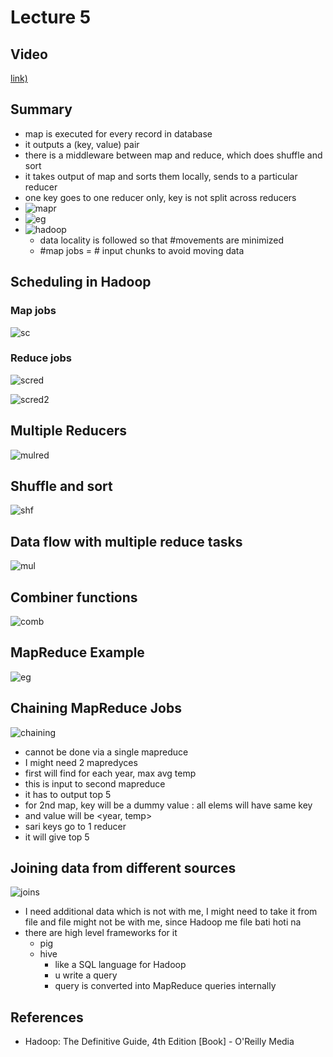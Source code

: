 # Lecture 5

## Video

[link)](https://drive.google.com/file/d/1NzLHOlQ3Xn91DFWyaIdHZNfAdJGjEzdz/view)

## Summary

- map is executed for every record in database
- it outputs a (key, value) pair
- there is a middleware between map and reduce, which does shuffle and sort
- it takes output of map and sorts them locally, sends to a particular reducer
- one key goes to one reducer only, key is not split across reducers
- ![mapr](mapreduce.png)
- ![eg](eg.png)
- ![hadoop](hadoop.png)
  - data locality is followed so that #movements are minimized
  - #map jobs = # input chunks to avoid moving data

## Scheduling in Hadoop

### Map jobs

![sc](schedmap.png)

### Reduce jobs

![scred](scred.png)

![scred2](scred2.png)

## Multiple Reducers

![mulred](mulred.png)

## Shuffle and sort

![shf](shuffsort.png)

## Data flow with multiple reduce tasks

![mul](mulreduce.png)

## Combiner functions

![comb](combiner.png)

## MapReduce Example

![eg](egmapred.png)

## Chaining MapReduce Jobs

![chaining](chaining.png)

- cannot be done via a single mapreduce
- I might need 2 mapredyces
- first will find for each year, max avg temp
- this is input to second mapreduce
- it has to output top 5
- for 2nd map, key will be a dummy value : all elems will have same key
- and value will be <year, temp>
- sari keys go to 1 reducer
- it will give top 5

## Joining data from different sources

![joins](joins.png)

- I need additional data which is not with me, I might need to take it from file and file might not be with me, since Hadoop me file bati hoti na
- there are high level frameworks for it
  - pig
  - hive
    - like a SQL language for Hadoop
    - u write a query
    - query is converted into MapReduce queries internally

## References

- Hadoop: The Definitive Guide, 4th Edition [Book] - O'Reilly Media
